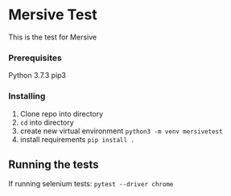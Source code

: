 # Mersive Test
This is the test for Mersive

### Prerequisites
Python 3.7.3
pip3

### Installing
1. Clone repo into directory
2. `cd` into directory
3. create new virtual environment
    `python3 -m venv mersivetest`
4. install requirements
    `pip install .`

## Running the tests

If running selenium tests:
`pytest --driver chrome`
